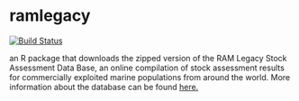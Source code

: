 # ramlegacy

[![Build Status](https://travis-ci.com/kshtzgupta1/ramlegacy.svg?branch=master)](https://travis-ci.com/kshtzgupta1/ramlegacy)

an R package that downloads the zipped version of the RAM Legacy Stock Assessment Data Base, an online compilation of stock assessment results for commercially exploited marine populations from around the world. More information about the database can be found [here.](www.ramlegacy.org)
